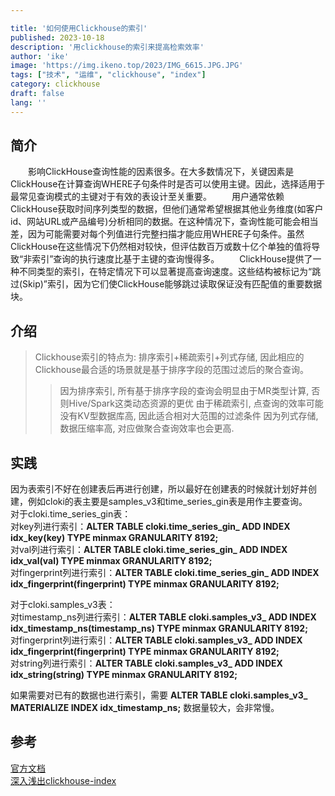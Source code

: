 ```yaml
---

title: '如何使用Clickhouse的索引'
published: 2023-10-18
description: '用clickhouse的索引来提高检索效率'
author: 'ike'
image: 'https://img.ikeno.top/2023/IMG_6615.JPG.JPG'
tags: ["技术", "运维", "clickhouse", "index"]
category: clickhouse
draft: false
lang: ''
---
```


## 简介
&ensp;&ensp;&ensp;&ensp;影响ClickHouse查询性能的因素很多。在大多数情况下，关键因素是ClickHouse在计算查询WHERE子句条件时是否可以使用主键。因此，选择适用于最常见查询模式的主键对于有效的表设计至关重要。
&ensp;&ensp;&ensp;&ensp;用户通常依赖ClickHouse获取时间序列类型的数据，但他们通常希望根据其他业务维度(如客户id、网站URL或产品编号)分析相同的数据。在这种情况下，查询性能可能会相当差，因为可能需要对每个列值进行完整扫描才能应用WHERE子句条件。虽然ClickHouse在这些情况下仍然相对较快，但评估数百万或数十亿个单独的值将导致“非索引”查询的执行速度比基于主键的查询慢得多。
&ensp;&ensp;&ensp;&ensp;ClickHouse提供了一种不同类型的索引，在特定情况下可以显著提高查询速度。这些结构被标记为“跳过(Skip)”索引，因为它们使ClickHouse能够跳过读取保证没有匹配值的重要数据块。

## 介绍
>Clickhouse索引的特点为: 排序索引+稀疏索引+列式存储, 因此相应的Clickhouse最合适的场景就是基于排序字段的范围过滤后的聚合查询。
>>因为排序索引, 所有基于排序字段的查询会明显由于MR类型计算, 否则Hive/Spark这类动态资源的更优
>>由于稀疏索引, 点查询的效率可能没有KV型数据库高, 因此适合相对大范围的过滤条件
>>因为列式存储, 数据压缩率高, 对应做聚合查询效率也会更高.


## 实践
因为表索引不好在创建表后再进行创建，所以最好在创建表的时候就计划好并创建，例如cloki的表主要是samples_v3和time_series_gin表是用作主要查询。  
对于cloki.time_series_gin表：  
对key列进行索引：**ALTER TABLE cloki.time_series_gin_ ADD INDEX idx_key(key) TYPE minmax GRANULARITY 8192;**  
对val列进行索引：**ALTER TABLE cloki.time_series_gin_ ADD INDEX idx_val(val) TYPE minmax GRANULARITY 8192;**  
对fingerprint列进行索引：**ALTER TABLE cloki.time_series_gin_ ADD INDEX idx_fingerprint(fingerprint) TYPE minmax GRANULARITY 8192;**  
  
对于cloki.samples_v3表：  
对timestamp_ns列进行索引：**ALTER TABLE cloki.samples_v3_ ADD INDEX idx_timestamp_ns(timestamp_ns) TYPE minmax GRANULARITY 8192;**  
对fingerprint列进行索引：**ALTER TABLE cloki.samples_v3_ ADD INDEX idx_fingerprint(fingerprint) TYPE minmax GRANULARITY 8192;**  
对string列进行索引：**ALTER TABLE cloki.samples_v3_ ADD INDEX idx_string(string) TYPE minmax GRANULARITY 8192;**  
  
如果需要对已有的数据也进行索引，需要 **ALTER TABLE cloki.samples_v3_ MATERIALIZE INDEX idx_timestamp_ns;** 数据量较大，会非常慢。  
  
 ## 参考
[官方文档](https://clickhouse.com/docs/en/optimize/skipping-indexes)  
[深入浅出clickhouse-index](https://saintbacchus.github.io/2021/08/15/%E6%B7%B1%E5%85%A5%E6%B5%85%E5%87%BAClickhouse-%E7%B4%A2%E5%BC%95%E7%BB%93%E6%9E%84%E8%AE%BE%E8%AE%A1/)